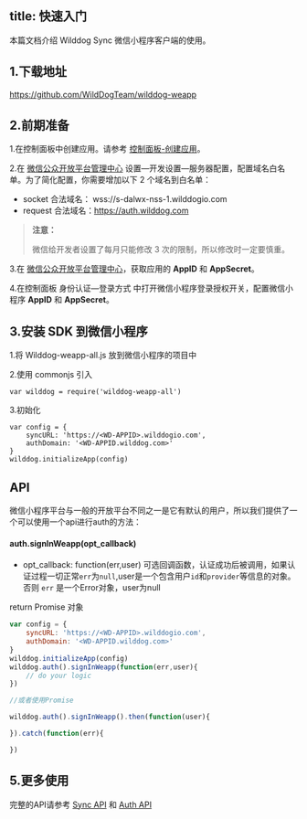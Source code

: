 
title: 快速入门
---

本篇文档介绍 Wilddog Sync 微信小程序客户端的使用。


## 1.下载地址
https://github.com/WildDogTeam/wilddog-weapp


## 2.前期准备

1.在控制面板中创建应用。请参考 [控制面板-创建应用](/console/creat.html#创建一个野狗应用)。

2.在 [微信公众开放平台管理中心](http://mp.weixin.qq.com/)   设置—开发设置—服务器配置，配置域名白名单。为了简化配置，你需要增加以下 2 个域名到白名单：

- socket 合法域名： wss://s-dalwx-nss-1.wilddogio.com
- request 合法域名：https://auth.wilddog.com


<blockquote class="warning">
  <p><strong>注意：</strong></p>
  微信给开发者设置了每月只能修改 3 次的限制，所以修改时一定要慎重。
</blockquote>


3.在 [微信公众开放平台管理中心](http://mp.weixin.qq.com/)，获取应用的 **AppID** 和 **AppSecret**。
 
4.在控制面板 身份认证—登录方式 中打开微信小程序登录授权开关，配置微信小程序 **AppID** 和 **AppSecret**。



## 3.安装 SDK 到微信小程序

1.将 Wilddog-weapp-all.js 放到微信小程序的项目中

2.使用 commonjs 引入

```
var wilddog = require('wilddog-weapp-all')
```

3.初始化


```
var config = {
    syncURL: 'https://<WD-APPID>.wilddogio.com',
    authDomain: '<WD-APPID.wilddog.com>'
}
wilddog.initializeApp(config)
```

## API

微信小程序平台与一般的开放平台不同之一是它有默认的用户，所以我们提供了一个可以使用一个api进行auth的方法：

#### auth.signInWeapp(opt_callback)

* opt_callback: function(err,user) 可选回调函数，认证成功后被调用，如果认证过程一切正常`err`为`null`,user是一个包含用户`id`和`provider`等信息的对象。否则 `err` 是一个Error对象，user为null

return Promise 对象

```js
var config = {
    syncURL: 'https://<WD-APPID>.wilddogio.com',
    authDomain: '<WD-APPID.wilddog.com>'
}
wilddog.initializeApp(config)
wilddog.auth().signInWeapp(function(err,user){
    // do your logic
})

//或者使用Promise

wilddog.auth().signInWeapp().then(function(user){

}).catch(function(err){

})

```

## 5.更多使用
完整的API请参考 [Sync API](https://docs.wilddog.com/api/sync/web/api.html) 和 [Auth API](https://docs.wilddog.com/api/auth/web/Auth.html)




　
